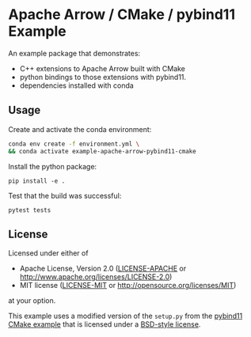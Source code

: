 # Apache Arrow / CMake / pybind11 Example

An example package that demonstrates:
    
- C++ extensions to Apache Arrow built with CMake
- python bindings to those extensions with pybind11.
- dependencies installed with conda

## Usage

Create and activate the conda environment:

```bash
conda env create -f environment.yml \
&& conda activate example-apache-arrow-pybind11-cmake
```

Install the python package:
```
pip install -e .
```

Test that the build was successful:
```
pytest tests
```

## License

Licensed under either of

 * Apache License, Version 2.0
   ([LICENSE-APACHE](LICENSE-APACHE) or http://www.apache.org/licenses/LICENSE-2.0)
 * MIT license
   ([LICENSE-MIT](LICENSE-MIT) or http://opensource.org/licenses/MIT)

at your option.

This example uses a modified version of the `setup.py` from the [pybind11 CMake example](https://github.com/pybind/cmake_example) that is licensed under a [BSD-style license](https://github.com/pybind/cmake_example/blob/master/LICENSE).